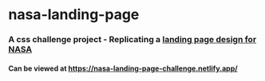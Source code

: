 # nasa-landing-page

### A css challenge project - Replicating a [landing page design for NASA](https://dribbble.com/shots/3154943-NASA-website-concept/attachments/669512) 

#### Can be viewed at https://nasa-landing-page-challenge.netlify.app/